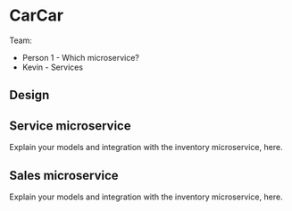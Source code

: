 # CarCar

Team:

* Person 1 - Which microservice?
* Kevin - Services

## Design

## Service microservice

Explain your models and integration with the inventory
microservice, here.

## Sales microservice

Explain your models and integration with the inventory
microservice, here.

